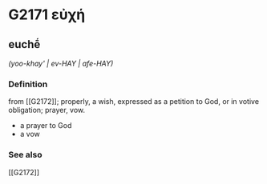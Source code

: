 # G2171 εὐχή

## euchḗ

_(yoo-khay' | ev-HAY | afe-HAY)_

### Definition

from [[G2172]]; properly, a wish, expressed as a petition to God, or in votive obligation; prayer, vow.

- a prayer to God
- a vow

### See also

[[G2172]]

